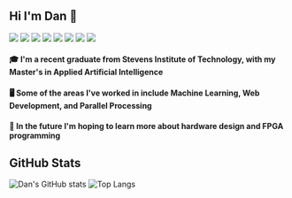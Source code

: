 ## Hi I'm Dan 🐒
<!-- icons with padding -->
![](https://img.shields.io/badge/OS-Linux-informational?style=flat&logo=Linux&logoColor=white&color=2bbc8a)
![](https://img.shields.io/badge/OS-Windows10-informational?style=flat&logo=Windows&logoColor=white&color=2bbc8a)
![](https://img.shields.io/badge/Code-Python3-informational?style=flat&logo=Python&logoColor=white&color=2bbc8a)
![](https://img.shields.io/badge/Code-JavaScript-informational?style=flat&logo=JavaScript&logoColor=white&color=2bbc8a)
![](https://img.shields.io/badge/Tools-Docker-informational?style=flat&logo=Docker&logoColor=white&color=2bbc8a)
![](https://img.shields.io/badge/Platform-TensorFlow-informational?style=flat&logo=TensorFlow&logoColor=white&color=2bbc8a)
![](https://img.shields.io/badge/Platform-PyTorch-informational?style=flat&logo=PyTorch&logoColor=white&color=2bbc8a)
![](https://img.shields.io/badge/Shell-Bash-informational?style=flat&logo=gnu-bash&logoColor=white&color=2bbc8a)

#### 🎓 I'm a recent graduate from Stevens Institute of Technology, with my Master's in Applied Artificial Intelligence
#### 🖥️ Some of the areas I've worked in include Machine Learning, Web Development, and Parallel Processing
#### 🔎 In the future I'm hoping to learn more about hardware design and FPGA programming


## GitHub Stats
![Dan's GitHub stats](https://github-readme-stats.vercel.app/api?username=danpelis&show_icons=true&theme=cobalt)
![Top Langs](https://github-readme-stats.vercel.app/api/top-langs/?username=danpelis&layout=compact&theme=cobalt)
<!--
**danpelis/danpelis** is a ✨ _special_ ✨ repository because its `README.md` (this file) appears on your GitHub profile.

Here are some ideas to get you started:

- 🔭 I’m currently working on ...
- 🌱 I’m currently learning ...
- 👯 I’m looking to collaborate on ...
- 🤔 I’m looking for help with ...
- 💬 Ask me about ...
- 📫 How to reach me: ...
- 😄 Pronouns: ...
- ⚡ Fun fact: ...
-->
